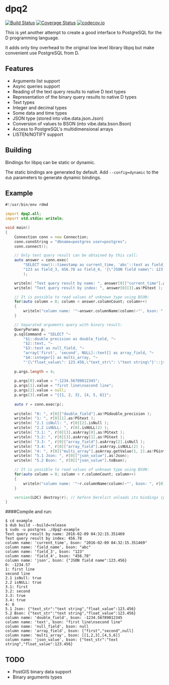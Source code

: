 ﻿dpq2
====
[![Build Status](https://travis-ci.org/denizzzka/dpq2.svg?branch=master)](https://travis-ci.org/denizzzka/dpq2)
[![Coverage Status](https://coveralls.io/repos/denizzzka/dpq2/badge.svg?branch=master)](https://coveralls.io/r/denizzzka/dpq2)
[![codecov.io](https://codecov.io/github/denizzzka/dpq2/coverage.svg?branch=master)](https://codecov.io/github/denizzzka/dpq2)

This is yet another attempt to create a good interface to PostgreSQL for the 
D programming language.

It adds only tiny overhead to the original low level library libpq but
make convenient use PostgreSQL from D.


Features
--------

* Arguments list support
* Async queries support
* Reading of the text query results to native D text types
* Representation of the binary query results to native D types
 * Text types
 * Integer and decimal types
 * Some data and time types
 * JSON type (stored into vibe.data.json.Json)
* Conversion of values to BSON (into vibe.data.bson.Bson)
* Access to PostgreSQL's multidimensional arrays
* LISTEN/NOTIFY support

Building
--------

Bindings for libpq can be static or dynamic.

The static bindings are generated by default. Add `--config=dynamic`
to the `dub` parameters to generate dynamic bindings.

Example
-------
```D
#!/usr/bin/env rdmd

import dpq2.all;
import std.stdio: writeln;

void main()
{
    Connection conn = new Connection;
    conn.connString = "dbname=postgres user=postgres";
    conn.connect();

    // Only text query result can be obtained by this call:
    auto answer = conn.exec(
        "SELECT now()::timestamp as current_time, 'abc'::text as field_name, "~
        "123 as field_3, 456.78 as field_4, '{\"JSON field name\": 123.456}'::json"
        );

    writeln( "Text query result by name: ", answer[0]["current_time"].as!PGtext );
    writeln( "Text query result by index: ", answer[0][3].as!PGtext );

    // It is possible to read values of unknown type using BSON:
    for(auto column = 0; column < answer.columnCount; column++)
    {
        writeln("column name: '"~answer.columnName(column)~"', bson: ", answer[0][column].toBson);
    }

    // Separated arguments query with binary result:
    QueryParams p;
    p.sqlCommand = "SELECT "~
        "$1::double precision as double_field, "~
        "$2::text, "~
        "$3::text as null_field, "~
        "array['first', 'second', NULL]::text[] as array_field, "~
        "$4::integer[] as multi_array, "~
        "'{\"float_value\": 123.456,\"text_str\": \"text string\"}'::json as json_value";
    
    p.args.length = 4;
    
    p.args[0].value = "-1234.56789012345";
    p.args[1].value = "first line\nsecond line";
    p.args[2].value = null;
    p.args[3].value = "{{1, 2, 3}, {4, 5, 6}}";
    
    auto r = conn.exec(p);
    
    writeln( "0: ", r[0]["double_field"].as!PGdouble_precision );
    writeln( "1: ", r[0][1].as!PGtext );
    writeln( "2.1 isNull: ", r[0][2].isNull );
    writeln( "2.2 isNULL: ", r[0].isNULL(2) );
    writeln( "3.1: ", r[0][3].asArray[0].as!PGtext );
    writeln( "3.2: ", r[0][3].asArray[1].as!PGtext );
    writeln( "3.3: ", r[0]["array_field"].asArray[2].isNull );
    writeln( "3.4: ", r[0]["array_field"].asArray.isNULL(2) );
    writeln( "4: ", r[0]["multi_array"].asArray.getValue(1, 2).as!PGinteger );
    writeln( "5.1 Json: ", r[0]["json_value"].as!Json);
    writeln( "5.2 Bson: ", r[0]["json_value"].toBson);

    // It is possible to read values of unknown type using BSON:
    for(auto column = 0; column < r.columnCount; column++)
    {
        writeln("column name: '"~r.columnName(column)~"', bson: ", r[0][column].toBson);
    }

    version(LDC) destroy(r); // before Derelict unloads its bindings (prevents SIGSEGV)
}
```
####Compile and run:
```
$ cd example
$ dub build --build=release
$ sudo -u postgres ./dpq2-example
Text query result by name: 2016-02-09 04:32:15.351469
Text query result by index: 456.78
column name: 'current_time', bson: "2016-02-09 04:32:15.351469"
column name: 'field_name', bson: "abc"
column name: 'field_3', bson: "123"
column name: 'field_4', bson: "456.78"
column name: 'json', bson: {"JSON field name":123.456}
0: -1234.57
1: first line
second line
2.1 isNull: true
2.2 isNULL: true
3.1: first
3.2: second
3.3: true
3.4: true
4: 6
5.1 Json: {"text_str":"text string","float_value":123.456}
5.2 Bson: {"text_str":"text string","float_value":123.456}
column name: 'double_field', bson: -1234.56789012345
column name: 'text', bson: "first line\nsecond line"
column name: 'null_field', bson: null
column name: 'array_field', bson: ["first","second",null]
column name: 'multi_array', bson: [[1,2,3],[4,5,6]]
column name: 'json_value', bson: {"text_str":"text string","float_value":123.456}
```

TODO
----

* PostGIS binary data support
* Binary arguments types

